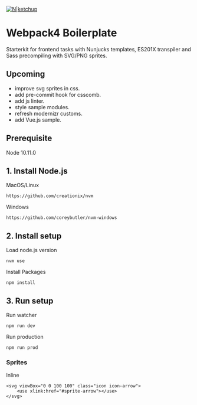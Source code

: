 [![N|ketchup](http://tobiasfrei.ch/github/ketchup-starterkit/ketchup-starterkit-logo-01.svg)](https://tobiasfrei.ch)

# Webpack4 Boilerplate
Starterkit for frontend tasks with Nunjucks templates, ES201X transpiler and Sass precompiling with SVG/PNG sprites.

## Upcoming
- improve svg sprites in css.
- add pre-commit hook for csscomb.
- add js linter.
- style sample modules.
- refresh modernizr customs.
- add Vue.js sample.

## Prerequisite
Node 10.11.0

## 1. Install Node.js
MacOS/Linux
```
https://github.com/creationix/nvm
```

Windows
```
https://github.com/coreybutler/nvm-windows
```

## 2. Install setup
Load node.js version
```
nvm use
```

Install Packages
```
npm install
```

## 3. Run setup
Run watcher
```
npm run dev
```

Run production
```
npm run prod
```

### Sprites
Inline
```
<svg viewBox="0 0 100 100" class="icon icon-arrow">
    <use xlink:href="#sprite-arrow"></use>
</svg>
```
